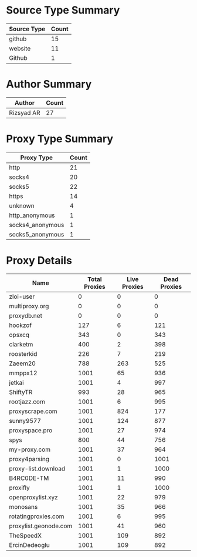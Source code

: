 # Source Type Summary

| Source Type | Count |
|-------------|-------|
| github | 15 |
| website | 11 |
| Github | 1 |


# Author Summary

| Author | Count |
|--------|-------|
| Rizsyad AR | 27 |


# Proxy Type Summary

| Proxy Type | Count |
|------------|-------|
| http | 21 |
| socks4 | 20 |
| socks5 | 22 |
| https | 14 |
| unknown | 4 |
| http_anonymous | 1 |
| socks4_anonymous | 1 |
| socks5_anonymous | 1 |


# Proxy Details

| Name | Total Proxies | Live Proxies | Dead Proxies |
|------|---------------|--------------|---------------|
| zloi-user | 0 | 0 | 0 |
| multiproxy.org | 0 | 0 | 0 |
| proxydb.net | 0 | 0 | 0 |
| hookzof | 127 | 6 | 121 |
| opsxcq | 343 | 0 | 343 |
| clarketm | 400 | 2 | 398 |
| roosterkid | 226 | 7 | 219 |
| Zaeem20 | 788 | 263 | 525 |
| mmppx12 | 1001 | 65 | 936 |
| jetkai | 1001 | 4 | 997 |
| ShiftyTR | 993 | 28 | 965 |
| rootjazz.com | 1001 | 6 | 995 |
| proxyscrape.com | 1001 | 824 | 177 |
| sunny9577 | 1001 | 124 | 877 |
| proxyspace.pro | 1001 | 27 | 974 |
| spys | 800 | 44 | 756 |
| my-proxy.com | 1001 | 37 | 964 |
| proxy4parsing | 1001 | 0 | 1001 |
| proxy-list.download | 1001 | 1 | 1000 |
| B4RC0DE-TM | 1001 | 11 | 990 |
| proxifly | 1001 | 1 | 1000 |
| openproxylist.xyz | 1001 | 22 | 979 |
| monosans | 1001 | 35 | 966 |
| rotatingproxies.com | 1001 | 6 | 995 |
| proxylist.geonode.com | 1001 | 41 | 960 |
| TheSpeedX | 1001 | 109 | 892 |
| ErcinDedeoglu | 1001 | 109 | 892 |
